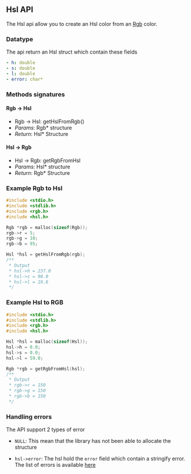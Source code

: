 ## Hsl API

The Hsl api allow you to create an Hsl color from an [Rgb](rgb.md) color.

### Datatype

The api return an Hsl struct which contain these fields

```yaml
- h: double
- s: double
- l: double
- error: char*
```

### Methods signatures

#### Rgb -> Hsl

- Rgb -> Hsl: getHslFromRgb()
- *Params*: Rgb* structure
- *Return*: Hsl* Structure

#### Hsl -> Rgb

- Hsl -> Rgb: getRgbFromHsl
- *Params*: Hsl* structure
- *Return*: Rgb* Structure

### Example Rgb to Hsl

```c
#include <stdio.h>
#include <stdlib.h>
#include <rgb.h>
#include <hsl.h>

Rgb *rgb = malloc(sizeof(Rgb));
rgb->r = 5;
rgb->g = 10;
rgb->b = 95;

Hsl *hsl = getHslFromRgb(rgb);
/**
 * Output
 * hsl->h = 237.0
 * hsl->s = 90.0
 * hsl->l = 19.6
 */
```

### Example Hsl to RGB

```c
#include <stdio.h>
#include <stdlib.h>
#include <rgb.h>
#include <hsl.h>

Hsl *hsl = malloc(sizeof(Hsl));
hsl->h = 0.0;
hsl->s = 0.0;
hsl->l = 59.0;

Rgb *rgb = getRgbFromHsl(hsl);
/**
 * Output
 * rgb->r = 150
 * rgb->g = 150
 * rgb->b = 150
 */
```

### Handling errors

The API support 2 types of error

- ```NULL```: This mean that the library has not been able to allocate the structure

- ```hsl->error```: The hsl hold the ```error``` field which contain a stringify error. The list of errors is available [here](../errors.md)

